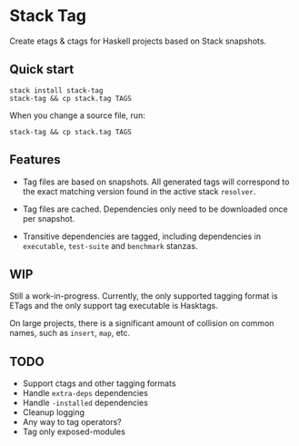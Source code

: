 
# Stack Tag

Create etags & ctags for Haskell projects based on Stack snapshots.

## Quick start

    stack install stack-tag
    stack-tag && cp stack.tag TAGS

When you change a source file, run:

    stack-tag && cp stack.tag TAGS

## Features

- Tag files are based on snapshots. All generated tags will correspond to
  the exact matching version found in the active stack `resolver`.

- Tag files are cached. Dependencies only need to be downloaded once per
  snapshot.

- Transitive dependencies are tagged, including dependencies in
  `executable`, `test-suite` and `benchmark` stanzas.

## WIP

Still a work-in-progress. Currently, the only supported tagging format
is ETags and the only support tag executable is Hasktags.

On large projects, there is a significant amount of collision on
common names, such as `insert`, `map`, etc.

## TODO

- Support ctags and other tagging formats
- Handle `extra-deps` dependencies
- Handle `-installed` dependencies
- Cleanup logging
- Any way to tag operators?
- Tag only exposed-modules
